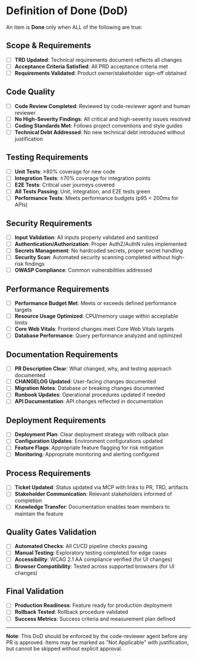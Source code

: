 # Definition of Done (DoD)

An item is **Done** only when ALL of the following are true:

## Scope & Requirements
- [ ] **TRD Updated**: Technical requirements document reflects all changes
- [ ] **Acceptance Criteria Satisfied**: All PRD acceptance criteria met
- [ ] **Requirements Validated**: Product owner/stakeholder sign-off obtained

## Code Quality
- [ ] **Code Review Completed**: Reviewed by code-reviewer agent and human reviewer
- [ ] **No High-Severity Findings**: All critical and high-severity issues resolved
- [ ] **Coding Standards Met**: Follows project conventions and style guides
- [ ] **Technical Debt Addressed**: No new technical debt introduced without justification

## Testing Requirements
- [ ] **Unit Tests**: ≥80% coverage for new code
- [ ] **Integration Tests**: ≥70% coverage for integration points
- [ ] **E2E Tests**: Critical user journeys covered
- [ ] **All Tests Passing**: Unit, integration, and E2E tests green
- [ ] **Performance Tests**: Meets performance budgets (p95 < 200ms for APIs)

## Security Requirements
- [ ] **Input Validation**: All inputs properly validated and sanitized
- [ ] **Authentication/Authorization**: Proper AuthZ/AuthN rules implemented
- [ ] **Secrets Management**: No hardcoded secrets, proper secret handling
- [ ] **Security Scan**: Automated security scanning completed without high-risk findings
- [ ] **OWASP Compliance**: Common vulnerabilities addressed

## Performance Requirements
- [ ] **Performance Budget Met**: Meets or exceeds defined performance targets
- [ ] **Resource Usage Optimized**: CPU/memory usage within acceptable limits
- [ ] **Core Web Vitals**: Frontend changes meet Core Web Vitals targets
- [ ] **Database Performance**: Query performance analyzed and optimized

## Documentation Requirements
- [ ] **PR Description Clear**: What changed, why, and testing approach documented
- [ ] **CHANGELOG Updated**: User-facing changes documented
- [ ] **Migration Notes**: Database or breaking changes documented
- [ ] **Runbook Updates**: Operational procedures updated if needed
- [ ] **API Documentation**: API changes reflected in documentation

## Deployment Requirements
- [ ] **Deployment Plan**: Clear deployment strategy with rollback plan
- [ ] **Configuration Updates**: Environment configurations updated
- [ ] **Feature Flags**: Appropriate feature flagging for risk mitigation
- [ ] **Monitoring**: Appropriate monitoring and alerting configured

## Process Requirements  
- [ ] **Ticket Updated**: Status updated via MCP with links to PR, TRD, artifacts
- [ ] **Stakeholder Communication**: Relevant stakeholders informed of completion
- [ ] **Knowledge Transfer**: Documentation enables team members to maintain the feature

## Quality Gates Validation
- [ ] **Automated Checks**: All CI/CD pipeline checks passing
- [ ] **Manual Testing**: Exploratory testing completed for edge cases
- [ ] **Accessibility**: WCAG 2.1 AA compliance verified (for UI changes)
- [ ] **Browser Compatibility**: Tested across supported browsers (for UI changes)

## Final Validation
- [ ] **Production Readiness**: Feature ready for production deployment
- [ ] **Rollback Tested**: Rollback procedure validated
- [ ] **Success Metrics**: Success criteria and measurement plan defined

---

**Note**: This DoD should be enforced by the code-reviewer agent before any PR is approved. Items may be marked as "Not Applicable" with justification, but cannot be skipped without explicit approval.